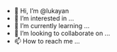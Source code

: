 - 👋 Hi, I’m @lukayan
- 👀 I’m interested in ...
- 🌱 I’m currently learning ...
- 💞️ I’m looking to collaborate on ...
- 📫 How to reach me ...

<!---
lukayan/lukayan is a ✨ special ✨ repository because its `README.md` (this file) appears on your GitHub profile.
You can click the Preview link to take a look at your changes.
--->
